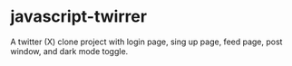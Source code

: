 # javascript-twirrer

A twitter (X) clone project with login page, sing up page, feed page, post window, and dark mode toggle.
